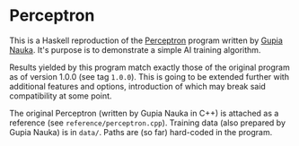 # Perceptron

This is a Haskell reproduction of the
[Perceptron](https://www.youtube.com/redirect?event=video_description&v=6xUdENYln-A&redir_token=f6d4oyncpHe63k7iuqJx5BBmdoR8MTU3NDg3NTg1MUAxNTc0Nzg5NDUx&q=https%3A%2F%2Fdrive.google.com%2Fopen%3Fid%3D1qOlw-_PK4YTJ70AMLP7OK0wIKa1Jisw0)
program written by [Gupia Nauka](https://www.facebook.com/Gupia-Nauka-170885267179525/).
It's purpose is to demonstrate a simple AI training algorithm.

Results yielded by this program match exactly those of the original program
as of version 1.0.0 (see tag `1.0.0`). This is going to be extended further
with additional features and options, introduction of which may break said
compatibility at some point.

The original Perceptron (written by Gupia Nauka in C++) is attached as a
reference (see `reference/perceptron.cpp`). Training data (also prepared by
Gupia Nauka) is in `data/`. Paths are (so far) hard-coded in the program.
